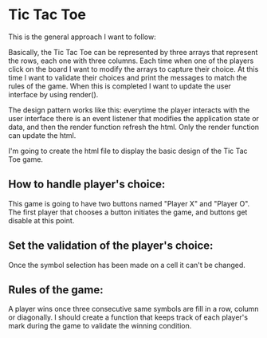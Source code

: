 # Tic Tac Toe
This is the general approach I want to follow:

Basically, the Tic Tac Toe can be represented by three arrays that represent the rows, each one with three columns.
Each time when one of the players click on the board I want to modify the arrays to capture their choice. At this time I want to validate their choices and print the messages to match the rules of the game. When this is completed I want to update the user interface by using render().

The design pattern works like this: everytime the player interacts with the user interface there is an event listener that modifies the application state or data, and then the render function refresh the html. Only the render function can update the html. 

I'm going to create the html file to display the basic design of the Tic Tac Toe game.

## How to handle player's choice:
This game is going to have two buttons named "Player X" and "Player O". The first player that chooses a button initiates the game, and buttons get disable at this point. 

## Set the validation of the player's choice:
Once the symbol selection has been made on a cell it can't be changed.

## Rules of the game:
A player wins once three consecutive same symbols are fill in a row, column or diagonally. I should create a function that keeps track of each player's mark during the game to validate the winning condition.